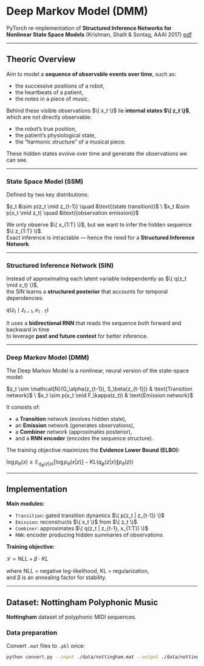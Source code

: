 # Deep Markov Model (DMM)

PyTorch re-implementation of **Structured Inference Networks for Nonlinear State Space Models** (Krishnan, Shalit & Sontag, AAAI 2017) [pdf](https://arxiv.org/pdf/1609.09869)

---

## Theoric Overview

Aim to model a **sequence of observable events over time**, such as:
- the successive positions of a robot,  
- the heartbeats of a patient,  
- the notes in a piece of music.

Behind these visible observations $\( x_t \)$ lie **internal states $\( z_t \)$**, which are not directly observable:
- the robot’s true position,  
- the patient’s physiological state,  
- the “harmonic structure” of a musical piece.

These hidden states evolve over time and generate the observations we can see.

---

### State Space Model (SSM)

Defined by two key distributions:


$z_t &\sim p(z_t \mid z_{t-1}) \quad &\text{(state transition)}$ \\
$x_t &\sim p(x_t \mid z_t) \quad &\text{(observation emission)}$


We only observe $\( x_{1:T} \)$, but we want to infer the hidden sequence $\( z_{1:T} \)$.  
Exact inference is intractable — hence the need for a **Structured Inference Network**.

---

### Structured Inference Network (SIN)

Instead of approximating each latent variable independently as $\( q(z_t \mid x_t) \)$,  
the SIN learns a **structured posterior** that accounts for temporal dependencies:


$q(z_t \mid z_{t-1}, x_{1:T})$


It uses a **bidirectional RNN** that reads the sequence both forward and backward in time  
to leverage **past and future context** for better inference.

---

### Deep Markov Model (DMM)

The Deep Markov Model is a nonlinear, neural version of the state-space model:


$z_t \sim \mathcal{N}(G_\alpha(z_{t-1}), S_\beta(z_{t-1})) & \text{Transition network}$ \\
$x_t \sim p(x_t \mid F_\kappa(z_t)) & \text{Emission network}$


It consists of:
- a **Transition** network (evolves hidden state),
- an **Emission** network (generates observations),
- a **Combiner** network (approximates posterior),
- and a **RNN encoder** (encodes the sequence structure).

The training objective maximizes the **Evidence Lower Bound (ELBO):**


$\log p_\theta(x) \geq \mathbb{E}_{q_\phi(z|x)}[\log p_\theta(x|z)] - KL(q_\phi(z|x) \| p_\theta(z))$

---

## Implementation 

**Main modules:**
- `Transition`: gated transition dynamics $\( p(z_t | z_{t-1}) \)$  
- `Emission`: reconstructs $\( x_t \)$ from $\( z_t \)$  
- `Combiner`: approximates $\( q(z_t | z_{t-1}, x_{1:T}) \)$  
- `RNN`: encoder producing hidden summaries of observations  

**Training objective:**  

$\mathcal{L} = \text{NLL} + \beta \cdot KL$

where NLL = negative log-likelihood, KL = regularization,  
and β is an annealing factor for stability.

---

## Dataset: Nottingham Polyphonic Music

**Nottingham** dataset of polyphonic MIDI sequences.

### Data preparation
Convert `.mat` files to `.pkl` once:
```bash
python convert.py --input ./data/nottingham.mat --output ./data/nottingham.pkl
